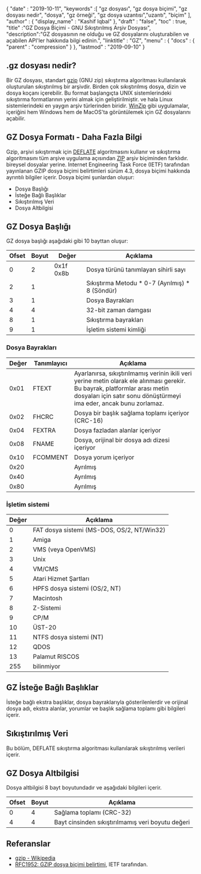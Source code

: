 {
  "date" : "2019-10-11",
  "keywords" :[ "gz dosyası", "gz dosya biçimi", "gz dosyası nedir", "dosya", "gz örneği", "gz dosya uzantısı","uzantı", "biçim" ],
  "author" : {
    "display_name" : "Kashif Iqbal"
},
  "draft" : "false",
  "toc" : true,
  "title" :"GZ Dosya Biçimi - GNU Sıkıştırılmış Arşiv Dosyası",
  "description":"GZ dosyasının ne olduğu ve GZ dosyalarını oluşturabilen ve açabilen API'ler hakkında bilgi edinin.",
  "linktitle" : "GZ",
  "menu" : {
    "docs" : {
      "parent" : "compression"
}
},
  "lastmod" : "2019-09-10"
}

## .gz dosyası nedir?

Bir GZ dosyası, standart [gzip](https://en.wikipedia.org/wiki/Gzip) (GNU zip) sıkıştırma algoritması kullanılarak oluşturulan sıkıştırılmış bir arşivdir. Birden çok sıkıştırılmış dosya, dizin ve dosya koçanı içerebilir. Bu format başlangıçta UNIX sistemlerindeki sıkıştırma formatlarının yerini almak için geliştirilmiştir. ve hala Linux sistemlerindeki en yaygın arşiv türlerinden biridir. [WinZip](https://www.winzip.com/en/) gibi uygulamalar, içeriğini hem Windows hem de MacOS'ta görüntülemek için GZ dosyalarını açabilir.

## GZ Dosya Formatı - Daha Fazla Bilgi

Gzip, arşivi sıkıştırmak için [DEFLATE](https://en.wikipedia.org/wiki/DEFLATE) algoritmasını kullanır ve sıkıştırma algoritmasını tüm arşive uygulama açısından [ZIP](/tr/compression/zip/) arşiv biçiminden farklıdır. bireysel dosyalar yerine. Internet Engineering Task Force (IETF) tarafından yayınlanan GZIP dosya biçimi belirtimleri sürüm 4.3, dosya biçimi hakkında ayrıntılı bilgiler içerir. Dosya biçimi şunlardan oluşur:

* Dosya Başlığı
* İsteğe Bağlı Başlıklar
* Sıkıştırılmış Veri
* Dosya Altbilgisi

## GZ Dosya Başlığı ##

GZ dosya başlığı aşağıdaki gibi 10 bayttan oluşur:

|Ofset|Boyut|Değer|Açıklama
---|---|---|---|
|0|2|0x1f 0x8b|Dosya türünü tanımlayan sihirli sayı
|2|1| |Sıkıştırma Metodu * 0-7 (Ayrılmış) * 8 (Söndür)
|3|1| |Dosya Bayrakları
|4|4| |32-bit zaman damgası
|8|1| |Sıkıştırma bayrakları
|9|1| |İşletim sistemi kimliği

### Dosya Bayrakları ###

|Değer|Tanımlayıcı|Açıklama
---|---|---|
|0x01|FTEXT|Ayarlanırsa, sıkıştırılmamış verinin ikili veri yerine metin olarak ele alınması gerekir. Bu bayrak, platformlar arası metin dosyaları için satır sonu dönüştürmeyi ima eder, ancak bunu zorlamaz.
|0x02|FHCRC|Dosya bir başlık sağlama toplamı içeriyor (CRC-16)
|0x04|FEXTRA|Dosya fazladan alanlar içeriyor
|0x08|FNAME|Dosya, orijinal bir dosya adı dizesi içeriyor
|0x10|FCOMMENT|Dosya yorum içeriyor
|0x20| |Ayrılmış
|0x40| |Ayrılmış
|0x80| |Ayrılmış

### İşletim sistemi ###

|Değer|Açıklama
---|---|
|0|FAT dosya sistemi (MS-DOS, OS/2, NT/Win32)
|1|Amiga
|2|VMS (veya OpenVMS)
|3|Unix
|4|VM/CMS
|5|Atari Hizmet Şartları
|6|HPFS dosya sistemi (OS/2, NT)
|7|Macintosh
|8|Z-Sistemi
|9|CP/M
|10|ÜST-20
|11|NTFS dosya sistemi (NT)
|12|QDOS
|13|Palamut RISCOS
|255|bilinmiyor

## GZ İsteğe Bağlı Başlıklar ##

İsteğe bağlı ekstra başlıklar, dosya bayraklarıyla gösterilenlerdir ve orijinal dosya adı, ekstra alanlar, yorumlar ve başlık sağlama toplamı gibi bilgileri içerir.

## Sıkıştırılmış Veri ##

Bu bölüm, DEFLATE sıkıştırma algoritması kullanılarak sıkıştırılmış verileri içerir.

## GZ Dosya Altbilgisi ##

Dosya altbilgisi 8 bayt boyutundadır ve aşağıdaki bilgileri içerir.

|Ofset|Boyut|Açıklama
---|---|---|
|0|4|Sağlama toplamı (CRC-32)
|4|4|Bayt cinsinden sıkıştırılmamış veri boyutu değeri

## Referanslar ##

* [gzip - Wikipedia](https://en.wikipedia.org/wiki/Gzip)
* [RFC1952: GZIP dosya biçimi belirtimi](https://datatracker.ietf.org/doc/html/rfc1952), IETF tarafından.

